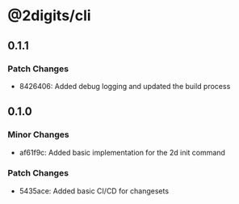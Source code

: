 # @2digits/cli

## 0.1.1

### Patch Changes

- 8426406: Added debug logging and updated the build process

## 0.1.0

### Minor Changes

- af61f9c: Added basic implementation for the 2d init command

### Patch Changes

- 5435ace: Added basic CI/CD for changesets
